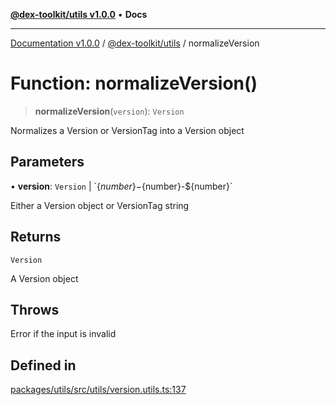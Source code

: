 [**@dex-toolkit/utils v1.0.0**](../README.md) • **Docs**

***

[Documentation v1.0.0](../../../packages.md) / [@dex-toolkit/utils](../README.md) / normalizeVersion

# Function: normalizeVersion()

> **normalizeVersion**(`version`): `Version`

Normalizes a Version or VersionTag into a Version object

## Parameters

• **version**: `Version` \| \`$\{number\}-$\{number\}-$\{number\}\`

Either a Version object or VersionTag string

## Returns

`Version`

A Version object

## Throws

Error if the input is invalid

## Defined in

[packages/utils/src/utils/version.utils.ts:137](https://github.com/niZmosis/dex-toolkit/blob/3d8b41b44787b30fbea5de3ab4737662ffb61bc8/packages/utils/src/utils/version.utils.ts#L137)
